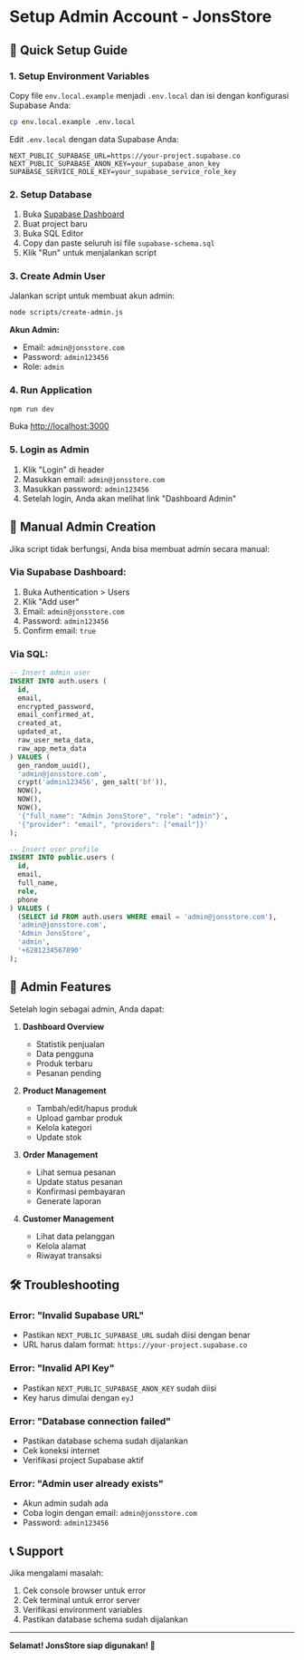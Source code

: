 # Setup Admin Account - JonsStore

## 🚀 Quick Setup Guide

### 1. Setup Environment Variables
Copy file `env.local.example` menjadi `.env.local` dan isi dengan konfigurasi Supabase Anda:

```bash
cp env.local.example .env.local
```

Edit `.env.local` dengan data Supabase Anda:
```env
NEXT_PUBLIC_SUPABASE_URL=https://your-project.supabase.co
NEXT_PUBLIC_SUPABASE_ANON_KEY=your_supabase_anon_key
SUPABASE_SERVICE_ROLE_KEY=your_supabase_service_role_key
```

### 2. Setup Database
1. Buka [Supabase Dashboard](https://supabase.com)
2. Buat project baru
3. Buka SQL Editor
4. Copy dan paste seluruh isi file `supabase-schema.sql`
5. Klik "Run" untuk menjalankan script

### 3. Create Admin User
Jalankan script untuk membuat akun admin:

```bash
node scripts/create-admin.js
```

**Akun Admin:**
- Email: `admin@jonsstore.com`
- Password: `admin123456`
- Role: `admin`

### 4. Run Application
```bash
npm run dev
```

Buka [http://localhost:3000](http://localhost:3000)

### 5. Login as Admin
1. Klik "Login" di header
2. Masukkan email: `admin@jonsstore.com`
3. Masukkan password: `admin123456`
4. Setelah login, Anda akan melihat link "Dashboard Admin"

## 🔧 Manual Admin Creation

Jika script tidak berfungsi, Anda bisa membuat admin secara manual:

### Via Supabase Dashboard:
1. Buka Authentication > Users
2. Klik "Add user"
3. Email: `admin@jonsstore.com`
4. Password: `admin123456`
5. Confirm email: `true`

### Via SQL:
```sql
-- Insert admin user
INSERT INTO auth.users (
  id,
  email,
  encrypted_password,
  email_confirmed_at,
  created_at,
  updated_at,
  raw_user_meta_data,
  raw_app_meta_data
) VALUES (
  gen_random_uuid(),
  'admin@jonsstore.com',
  crypt('admin123456', gen_salt('bf')),
  NOW(),
  NOW(),
  NOW(),
  '{"full_name": "Admin JonsStore", "role": "admin"}',
  '{"provider": "email", "providers": ["email"]}'
);

-- Insert user profile
INSERT INTO public.users (
  id,
  email,
  full_name,
  role,
  phone
) VALUES (
  (SELECT id FROM auth.users WHERE email = 'admin@jonsstore.com'),
  'admin@jonsstore.com',
  'Admin JonsStore',
  'admin',
  '+6281234567890'
);
```

## 🎯 Admin Features

Setelah login sebagai admin, Anda dapat:

1. **Dashboard Overview**
   - Statistik penjualan
   - Data pengguna
   - Produk terbaru
   - Pesanan pending

2. **Product Management**
   - Tambah/edit/hapus produk
   - Upload gambar produk
   - Kelola kategori
   - Update stok

3. **Order Management**
   - Lihat semua pesanan
   - Update status pesanan
   - Konfirmasi pembayaran
   - Generate laporan

4. **Customer Management**
   - Lihat data pelanggan
   - Kelola alamat
   - Riwayat transaksi

## 🛠️ Troubleshooting

### Error: "Invalid Supabase URL"
- Pastikan `NEXT_PUBLIC_SUPABASE_URL` sudah diisi dengan benar
- URL harus dalam format: `https://your-project.supabase.co`

### Error: "Invalid API Key"
- Pastikan `NEXT_PUBLIC_SUPABASE_ANON_KEY` sudah diisi
- Key harus dimulai dengan `eyJ`

### Error: "Database connection failed"
- Pastikan database schema sudah dijalankan
- Cek koneksi internet
- Verifikasi project Supabase aktif

### Error: "Admin user already exists"
- Akun admin sudah ada
- Coba login dengan email: `admin@jonsstore.com`
- Password: `admin123456`

## 📞 Support

Jika mengalami masalah:
1. Cek console browser untuk error
2. Cek terminal untuk error server
3. Verifikasi environment variables
4. Pastikan database schema sudah dijalankan

---

**Selamat! JonsStore siap digunakan! 🎉**
